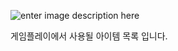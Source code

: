 ![enter image description here](https://media.discordapp.net/attachments/916248167941566534/1242990425917096096/image.png?ex=664fd88b&is=664e870b&hm=34627e51f91adf8b65f929a8973eb193baf10b4676a8b11895dbaa7f187ccd6c&=&format=webp&quality=lossless)

게임플레이에서 사용될 아이템 목록 입니다.
